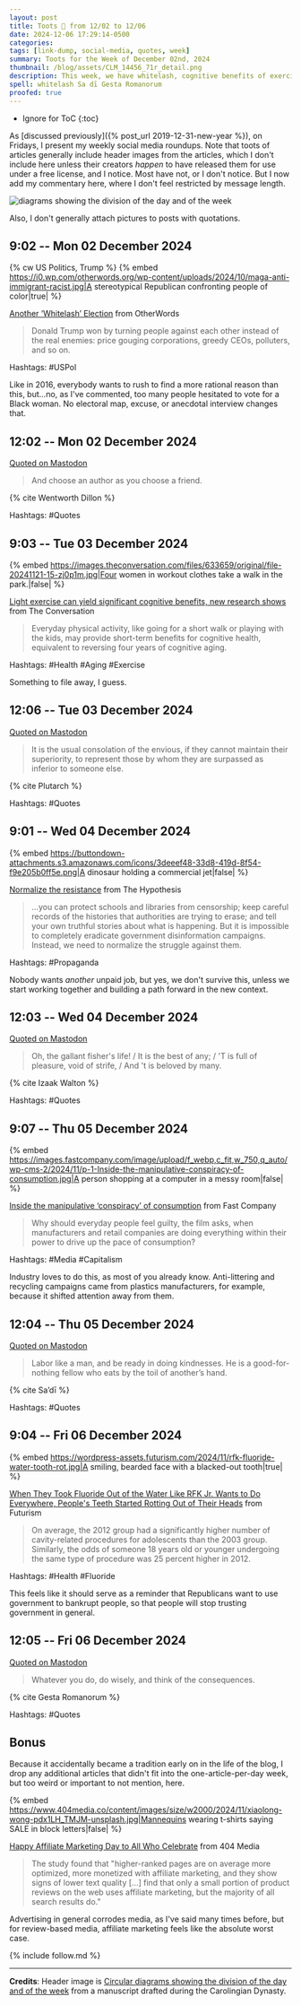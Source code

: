 ```yaml
---
layout: post
title: Toots 🦣 from 12/02 to 12/06
date: 2024-12-06 17:29:14-0500
categories:
tags: [link-dump, social-media, quotes, week]
summary: Toots for the Week of December 02nd, 2024
thumbnail: /blog/assets/CLM_14456_71r_detail.png
description: This week, we have whitelash, cognitive benefits of exercise, long-term protest, conspiracy of consumption, fluoride in water, affiliate marketing, and quotes.
spell: whitelash Sa dī Gesta Romanorum
proofed: true
---
```


* Ignore for ToC
{:toc}

As [discussed previously]({% post_url 2019-12-31-new-year %}), on Fridays, I present my weekly social media roundups.  Note that toots of articles generally include header images from the articles, which I don't include here unless their creators *happen* to have released them for use under a free license, and I notice.  Most have not, or I don't notice.  But I now add my commentary here, where I don't feel restricted by message length.

![diagrams showing the division of the day and of the week](/blog/assets/CLM_14456_71r_detail.png "What do you think, too much rouge for a monk?")

Also, I don't generally attach pictures to posts with quotations.

## 9:02 -- Mon 02 December 2024

{% cw US Politics, Trump %}
{% embed https://i0.wp.com/otherwords.org/wp-content/uploads/2024/10/maga-anti-immigrant-racist.jpg|A stereotypical Republican confronting people of color|true| %}

[<i class="fab fa-mastodon"></i>](https://mastodon.social/@jcolag/113583595807736621) [Another ‘Whitelash’ Election](https://otherwords.org/another-whitelash-election/) from OtherWords

 > Donald Trump won by turning people against each other instead of the real enemies: price gouging corporations, greedy CEOs, polluters, and so on.

Hashtags:  #USPol

Like in 2016, everybody wants to rush to find a more rational reason than this, but...no, as I've commented, too many people hesitated to vote for a Black woman.  No electoral map, excuse, or anecdotal interview changes that.

## 12:02 -- Mon 02 December 2024

[<i class="fab fa-mastodon"></i> Quoted on Mastodon](https://mastodon.social/@jcolag/113584304217868502)

 > And choose an author as you choose a friend.

{% cite Wentworth Dillon %}

Hashtags:  #Quotes

## 9:03 -- Tue 03 December 2024

{% embed https://images.theconversation.com/files/633659/original/file-20241121-15-zj0p1m.jpg|Four women in workout clothes take a walk in the park.|false| %}

[<i class="fab fa-mastodon"></i>](https://mastodon.social/@jcolag/113589261732755056) [Light exercise can yield significant cognitive benefits, new research shows](https://theconversation.com/light-exercise-can-yield-significant-cognitive-benefits-new-research-shows-243559) from The Conversation

 > Everyday physical activity, like going for a short walk or playing with the kids, may provide short-term benefits for cognitive health, equivalent to reversing four years of cognitive aging.

Hashtags:  #Health #Aging #Exercise

Something to file away, I guess.

## 12:06 -- Tue 03 December 2024

[<i class="fab fa-mastodon"></i> Quoted on Mastodon](https://mastodon.social/@jcolag/113589981153121357)

 > It is the usual consolation of the envious, if they cannot maintain their superiority, to represent those by whom they are surpassed as inferior to someone else.

{% cite Plutarch %}

Hashtags:  #Quotes

## 9:01 -- Wed 04 December 2024

{% embed https://buttondown-attachments.s3.amazonaws.com/icons/3deeef48-33d8-419d-8f54-f9e205b0ff5e.png|A dinosaur holding a commercial jet|false| %}

[<i class="fab fa-mastodon"></i>](https://mastodon.social/@jcolag/113594915891495377) [Normalize the resistance](https://buttondown.com/thehypothesis/archive/normalize-the-resistance/) from The Hypothesis

 > ...you can protect schools and libraries from censorship; keep careful records of the histories that authorities are trying to erase; and tell your own truthful stories about what is happening. But it is impossible to completely eradicate government disinformation campaigns. Instead, we need to normalize the struggle against them.

Hashtags:  #Propaganda

Nobody wants *another* unpaid job, but yes, we don't survive this, unless we start working together and building a path forward in the new context.

## 12:03 -- Wed 04 December 2024

[<i class="fab fa-mastodon"></i> Quoted on Mastodon](https://mastodon.social/@jcolag/113595634028250928)

 > Oh, the gallant fisher's life! / It is the best of any; / 'T is full of pleasure, void of strife, / And 't is beloved by many.

{% cite Izaak Walton %}

Hashtags:  #Quotes

## 9:07 -- Thu 05 December 2024

{% embed https://images.fastcompany.com/image/upload/f_webp,c_fit,w_750,q_auto/wp-cms-2/2024/11/p-1-Inside-the-manipulative-conspiracy-of-consumption.jpg|A person shopping at a computer in a messy room|false| %}

[<i class="fab fa-mastodon"></i>](https://mastodon.social/@jcolag/113600602425544359) [Inside the manipulative ‘conspiracy’ of consumption](https://www.fastcompany.com/91237775/inside-the-manipulative-conspiracy-of-consumption) from Fast Company

 > Why should everyday people feel guilty, the film asks, when manufacturers and retail companies are doing everything within their power to drive up the pace of consumption?

Hashtags:  #Media #Capitalism

Industry loves to do this, as most of you already know.  Anti-littering and recycling campaigns came from plastics manufacturers, for example, because it shifted attention away from them.

## 12:04 -- Thu 05 December 2024

[<i class="fab fa-mastodon"></i> Quoted on Mastodon](https://mastodon.social/@jcolag/113601298853040496)

 > Labor like a man, and be ready in doing kindnesses. He is a good-for-nothing fellow who eats by the toil of another’s hand.

{% cite Sa’dī %}

Hashtags:  #Quotes

## 9:04 -- Fri 06 December 2024

{% embed https://wordpress-assets.futurism.com/2024/11/rfk-fluoride-water-tooth-rot.jpg|A smiling, bearded face with a blacked-out tooth|true| %}

[<i class="fab fa-mastodon"></i>](https://mastodon.social/@jcolag/113606252308573838) [When They Took Fluoride Out of the Water Like RFK Jr. Wants to Do Everywhere, People's Teeth Started Rotting Out of Their Heads](https://futurism.com/neoscope/rfk-fluoride-water-tooth-rot) from Futurism

 > On average, the 2012 group had a significantly higher number of cavity-related procedures for adolescents than the 2003 group. Similarly, the odds of someone 18 years old or younger undergoing the same type of procedure was 25 percent higher in 2012.

Hashtags:  #Health #Fluoride

This feels like it should serve as a reminder that Republicans want to use government to bankrupt people, so that people will stop trusting government in general.

## 12:05 -- Fri 06 December 2024

[<i class="fab fa-mastodon"></i> Quoted on Mastodon](https://mastodon.social/@jcolag/113606964403274079)

 > Whatever you do, do wisely, and think of the consequences.

{% cite Gesta Romanorum %}

Hashtags:  #Quotes

## Bonus

Because it accidentally became a tradition early on in the life of the blog, I drop any additional articles that didn't fit into the one-article-per-day week, but too weird or important to not mention, here.

{% embed https://www.404media.co/content/images/size/w2000/2024/11/xiaolong-wong-pdx1LH_TMJM-unsplash.jpg|Mannequins wearing t-shirts saying SALE in block letters|false| %}

<i class="fas fa-square"></i> [Happy Affiliate Marketing Day to All Who Celebrate](https://www.404media.co/happy-affiliate-marketing-day-to-all-who-celebrate/) from 404 Media

 > The study found that "higher-ranked pages are on average more optimized, more monetized with affiliate marketing, and they show signs of lower text quality [...]  find that only a small portion of product reviews on the web uses affiliate marketing, but the majority of all search results do."

Advertising in general corrodes media, as I've said many times before, but for review-based media, affiliate marketing feels like the absolute worst case.

{% include follow.md %}

* * *

**Credits**:  Header image is [Circular diagrams showing the division of the day and of the week](https://commons.wikimedia.org/wiki/File:CLM_14456_71r_detail.jpg) from a manuscript drafted during the Carolingian Dynasty.
